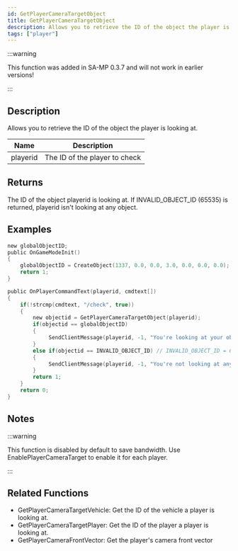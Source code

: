 ```yaml
---
id: GetPlayerCameraTargetObject
title: GetPlayerCameraTargetObject
description: Allows you to retrieve the ID of the object the player is looking at.
tags: ["player"]
---
```


:::warning

This function was added in SA-MP 0.3.7 and will not work in earlier versions!

:::

## Description

Allows you to retrieve the ID of the object the player is looking at.

| Name     | Description                   |
| -------- | ----------------------------- |
| playerid | The ID of the player to check |

## Returns

The ID of the object playerid is looking at. If INVALID_OBJECT_ID (65535) is returned, playerid isn't looking at any object.

## Examples

```c
new globalObjectID;
public OnGameModeInit()
{
    globalObjectID = CreateObject(1337, 0.0, 0.0, 3.0, 0.0, 0.0, 0.0);
    return 1;
}

public OnPlayerCommandText(playerid, cmdtext[])
{
    if(!strcmp(cmdtext, "/check", true))
    {
        new objectid = GetPlayerCameraTargetObject(playerid);
        if(objectid == globalObjectID)
        {
             SendClientMessage(playerid, -1, "You're looking at your object.");
        }
        else if(objectid == INVALID_OBJECT_ID) // INVALID_OBJECT_ID = 65535
        {
             SendClientMessage(playerid, -1, "You're not looking at any object.");
        }
        return 1;
    }
    return 0;
}
```

## Notes

:::warning

This function is disabled by default to save bandwidth. Use EnablePlayerCameraTarget to enable it for each player.

:::

## Related Functions

- GetPlayerCameraTargetVehicle: Get the ID of the vehicle a player is looking at.
- GetPlayerCameraTargetPlayer: Get the ID of the player a player is looking at.
- GetPlayerCameraFrontVector: Get the player's camera front vector
